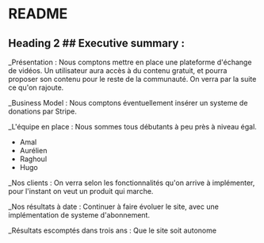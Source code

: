 # README


## Heading 2 ## Executive summary :


_Présentation :
 Nous comptons mettre en place une plateforme d'échange de vidéos. Un utilisateur aura accès à du contenu gratuit, et pourra proposer son contenu pour le reste de la communauté. On verra par la suite ce qu'on rajoute.

_Business Model : 
 Nous comptons éventuellement insérer un systeme de donations par Stripe.

_L'équipe en place : Nous sommes tous débutants à peu près à niveau égal.
- Amal
- Aurélien
- Raghoul
- Hugo

_Nos clients :
 On verra selon les fonctionnalités qu'on arrive à implémenter, pour l'instant on veut un produit qui marche.

_Nos résultats à date :
 Continuer à faire évoluer le site, avec une implémentation de systeme d'abonnement.

_Résultats escomptés dans trois ans :
 Que le site soit autonome 